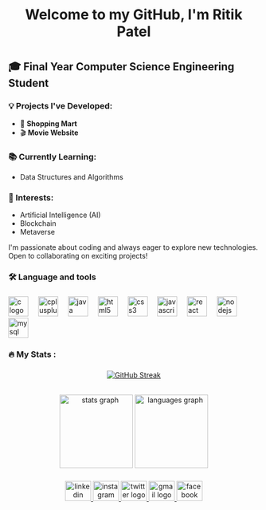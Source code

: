 <h1 align="center">Welcome to my GitHub, I'm Ritik Patel </h1>

###
 <h1>
    <h2>🎓 Final Year Computer Science Engineering Student</h2>
    <h3>💡 Projects I've Developed:</h3>
    <ul>
        <li>🛒 <strong>Shopping Mart</strong></li>
        <li>🎬 <strong>Movie Website</strong></li>
    </ul>
    <h3>📚 Currently Learning:</h3>
    <ul>
        <li>Data Structures and Algorithms</li>
    </ul>
    <h3>🌟 Interests:</h3>
    <ul>
        <li>Artificial Intelligence (AI)</li>
        <li>Blockchain</li>
        <li>Metaverse</li>
    </ul>
    <p>I'm passionate about coding and always eager to explore new technologies. Open to collaborating on exciting projects!</p>


<h3 align="left">🛠 Language and tools</h3>

###

<div align="left">
  <img src="https://cdn.jsdelivr.net/gh/devicons/devicon/icons/c/c-original.svg" height="40" alt="c logo"  />
  <img width="12" />
  <img src="https://cdn.jsdelivr.net/gh/devicons/devicon/icons/cplusplus/cplusplus-original.svg" height="40" alt="cplusplus logo"  />
  <img width="12" />
  <img src="https://cdn.jsdelivr.net/gh/devicons/devicon/icons/java/java-original.svg" height="40" alt="java logo"  />
  <img width="12" />
  <img src="https://cdn.jsdelivr.net/gh/devicons/devicon/icons/html5/html5-original.svg" height="40" alt="html5 logo"  />
  <img width="12" />
  <img src="https://cdn.jsdelivr.net/gh/devicons/devicon/icons/css3/css3-original.svg" height="40" alt="css3 logo"  />
  <img width="12" />
  <img src="https://cdn.jsdelivr.net/gh/devicons/devicon/icons/javascript/javascript-original.svg" height="40" alt="javascript logo"  />
  <img width="12" />
  <img src="https://cdn.jsdelivr.net/gh/devicons/devicon/icons/react/react-original.svg" height="40" alt="react logo"  />
  <img width="12" />
  <img src="https://cdn.jsdelivr.net/gh/devicons/devicon/icons/nodejs/nodejs-original.svg" height="40" alt="nodejs logo"  />
  <img width="12" />
  <img src="https://cdn.jsdelivr.net/gh/devicons/devicon/icons/mysql/mysql-original.svg" height="40" alt="mysql logo"  />
</div>

###

<h3 align="left">🔥   My Stats :</h3>

###

<div align="center">

   <a href="https://git.io/streak-stats"><img src="https://streak-stats.demolab.com?user=ritikpatelofficial&theme=transparent&hide_border=true" alt="GitHub Streak" /> </a>

  
  <br><img src="https://github-readme-stats.vercel.app/api?username=ritikpatelofficial&hide_title=false&hide_rank=false&show_icons=false&include_all_commits=true&count_private=true&disable_animations=false&theme=cobalt2&locale=en&hide_border=false&order=1" height="147" alt="stats graph"  />
  <img src="https://github-readme-stats.vercel.app/api/top-langs?username=ritikpatelofficial&locale=en&hide_title=false&layout=compact&card_width=320&langs_count=5&theme=cobalt2&hide_border=false&order=2" height="147" alt="languages graph"  />
</div>

###

<div align="center">
  <a href="https://www.linkedin.com/in/ritikpatelofficial/" target="_blank">
    <img src="https://raw.githubusercontent.com/maurodesouza/profile-readme-generator/master/src/assets/icons/social/linkedin/default.svg" width="52" height="40" alt="linkedin logo"  />
  </a>
  <a href="https://www.instagram.com/ritikpatelrp/" target="_blank">
    <img src="https://raw.githubusercontent.com/maurodesouza/profile-readme-generator/master/src/assets/icons/social/instagram/default.svg" width="52" height="40" alt="instagram logo"  />
  </a>
  <a href="https://twitter.com/ritikpatelrp" target="_blank">
    <img src="https://raw.githubusercontent.com/maurodesouza/profile-readme-generator/master/src/assets/icons/social/twitter/default.svg" width="52" height="40" alt="twitter logo"  />
  </a>
  <a href="ritikpatelofficial@gmail.com" target="_blank">
    <img src="https://raw.githubusercontent.com/maurodesouza/profile-readme-generator/master/src/assets/icons/social/gmail/default.svg" width="52" height="40" alt="gmail logo"  />
  </a>
  <a href="https://www.facebook.com/ritikpatelofficial" target="_blank">
    <img src="https://raw.githubusercontent.com/maurodesouza/profile-readme-generator/master/src/assets/icons/social/facebook/default.svg" width="52" height="40" alt="facebook logo"  />
  </a>
</div>

###
